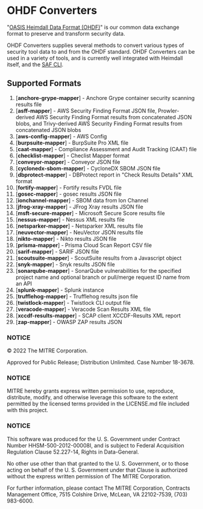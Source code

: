 # OHDF Converters

"[OASIS Heimdall Data Format (OHDF)](https://saf.mitre.org/#/normalize)" is our common data exchange format to preserve and transform security data.

OHDF Converters supplies several methods to convert various types of security tool data to and from the OHDF standard. OHDF Converters can be used in a variety of tools, and is currently well integrated with Heimdall itself, and the [SAF CLI](https://github.com/mitre/saf).

## Supported Formats

1.  [**anchore-grype-mapper**] - Anchore Grype container security scanning results file
2.  [**asff-mapper**] - AWS Security Finding Format JSON file, Prowler-derived AWS Security Finding Format results from concatenated JSON blobs, and Trivy-derived AWS Security Finding Format results from concatenated JSON blobs
3.  [**aws-config-mapper**] - AWS Config
4.  [**burpsuite-mapper**] - BurpSuite Pro XML file
5.  [**caat-mapper**] - Compliance Assessment and Audit Tracking (CAAT) file
6.  [**checklist-mapper**] - Checlist Mapper format
7.  [**conveyor-mapper**] - Conveyor JSON file
8.  [**cyclonedx-sbom-mapper**] - CycloneDX SBOM JSON file
9.  [**dbprotect-mapper**] - DBProtect report in "Check Results Details" XML format
10. [**fortify-mapper**] - Fortify results FVDL file
11. [**gosec-mapper**] - gosec results JSON file
12. [**ionchannel-mapper**] - SBOM data from Ion Channel
13. [**jfrog-xray-mapper**] - JFrog Xray results JSON file
14. [**msft-secure-mapper**] - Microsoft Secure Score results file
15. [**nessus-mapper**] - Nessus XML results file
16. [**netsparker-mapper**] - Netsparker XML results file
17. [**neuvector-mapper**] - NeuVector JSON results file
18. [**nikto-mapper**] - Nikto results JSON file
19. [**prisma-mapper**] - Prisma Cloud Scan Report CSV file
20. [**sarif-mapper**] - SARIF JSON file
21. [**scoutsuite-mapper**] - ScoutSuite results from a Javascript object
22. [**snyk-mapper**] - Snyk results JSON file
23. [**sonarqube-mapper**] - SonarQube vulnerabilities for the specified project name and optional branch or pull/merge request ID name from an API
24. [**splunk-mapper**] - Splunk instance
25. [**trufflehog-mapper**] - Trufflehog results json file
26. [**twistlock-mapper**] - Twistlock CLI output file
27. [**veracode-mapper**] - Veracode Scan Results XML file
28. [**xccdf-results-mapper**] - SCAP client XCCDF-Results XML report
29. [**zap-mapper**] - OWASP ZAP results JSON

### NOTICE

© 2022 The MITRE Corporation.

Approved for Public Release; Distribution Unlimited. Case Number 18-3678.

### NOTICE

MITRE hereby grants express written permission to use, reproduce, distribute, modify, and otherwise leverage this software to the extent permitted by the licensed terms provided in the LICENSE.md file included with this project.

### NOTICE

This software was produced for the U. S. Government under Contract Number HHSM-500-2012-00008I, and is subject to Federal Acquisition Regulation Clause 52.227-14, Rights in Data-General.

No other use other than that granted to the U. S. Government, or to those acting on behalf of the U. S. Government under that Clause is authorized without the express written permission of The MITRE Corporation.

For further information, please contact The MITRE Corporation, Contracts Management Office, 7515 Colshire Drive, McLean, VA 22102-7539, (703) 983-6000.
